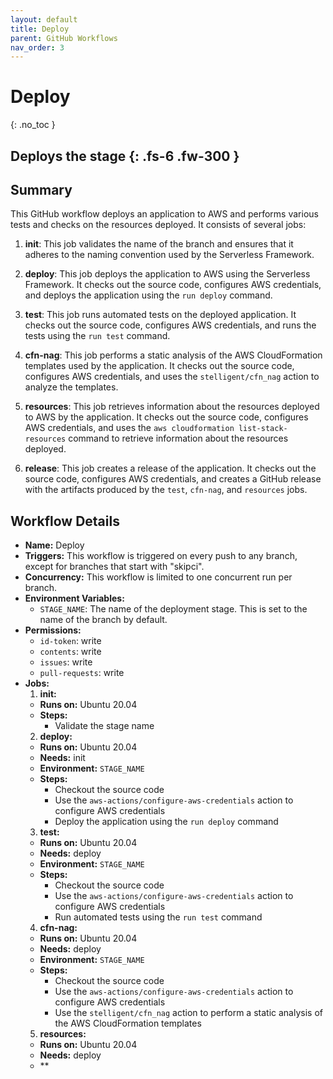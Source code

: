 ```yaml
---
layout: default
title: Deploy
parent: GitHub Workflows
nav_order: 3
---
```


# Deploy
{: .no_toc }

Deploys the stage
{: .fs-6 .fw-300 }
---

## Summary

This GitHub workflow deploys an application to AWS and performs various tests and checks on the resources deployed. It consists of several jobs:

1. **init**: This job validates the name of the branch and ensures that it adheres to the naming convention used by the Serverless Framework.

2. **deploy**: This job deploys the application to AWS using the Serverless Framework. It checks out the source code, configures AWS credentials, and deploys the application using the `run deploy` command.

3. **test**: This job runs automated tests on the deployed application. It checks out the source code, configures AWS credentials, and runs the tests using the `run test` command.

4. **cfn-nag**: This job performs a static analysis of the AWS CloudFormation templates used by the application. It checks out the source code, configures AWS credentials, and uses the `stelligent/cfn_nag` action to analyze the templates.

5. **resources**: This job retrieves information about the resources deployed to AWS by the application. It checks out the source code, configures AWS credentials, and uses the `aws cloudformation list-stack-resources` command to retrieve information about the resources deployed.

6. **release**: This job creates a release of the application. It checks out the source code, configures AWS credentials, and creates a GitHub release with the artifacts produced by the `test`, `cfn-nag`, and `resources` jobs.

## Workflow Details

- **Name:** Deploy
- **Triggers:** This workflow is triggered on every push to any branch, except for branches that start with "skipci".
- **Concurrency:** This workflow is limited to one concurrent run per branch.
- **Environment Variables:**
  - `STAGE_NAME`: The name of the deployment stage. This is set to the name of the branch by default.
- **Permissions:**
  - `id-token`: write
  - `contents`: write
  - `issues`: write
  - `pull-requests`: write
- **Jobs:**
  1. **init:**
    - **Runs on:** Ubuntu 20.04
    - **Steps:**
      - Validate the stage name
  2. **deploy:**
    - **Runs on:** Ubuntu 20.04
    - **Needs:** init
    - **Environment:** `STAGE_NAME`
    - **Steps:**
      - Checkout the source code
      - Use the `aws-actions/configure-aws-credentials` action to configure AWS credentials
      - Deploy the application using the `run deploy` command
  3. **test:**
    - **Runs on:** Ubuntu 20.04
    - **Needs:** deploy
    - **Environment:** `STAGE_NAME`
    - **Steps:**
      - Checkout the source code
      - Use the `aws-actions/configure-aws-credentials` action to configure AWS credentials
      - Run automated tests using the `run test` command
  4. **cfn-nag:**
    - **Runs on:** Ubuntu 20.04
    - **Needs:** deploy
    - **Environment:** `STAGE_NAME`
    - **Steps:**
      - Checkout the source code
      - Use the `aws-actions/configure-aws-credentials` action to configure AWS credentials
      - Use the `stelligent/cfn_nag` action to perform a static analysis of the AWS CloudFormation templates
  5. **resources:**
    - **Runs on:** Ubuntu 20.04
    - **Needs:** deploy
    - **
